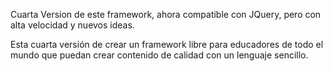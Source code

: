 Cuarta Version de este framework, ahora compatible con JQuery, pero con alta velocidad y nuevos ideas.

Esta cuarta versión de crear un framework libre para educadores de todo el mundo que puedan crear contenido de calidad con un lenguaje sencillo.

